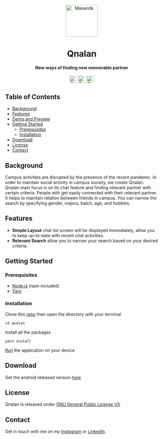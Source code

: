 <!-- HEADER -->
<p align="center">
  <img src="https://user-images.githubusercontent.com/33638021/122659751-15c56880-d1a5-11eb-97de-6dcfcaffee04.png" alt="Masanda" width="104">
  <h1 align="center">Qnalan</h1>
</p>

<!-- DESCRIPTION -->
<h4 align="center">New ways of finding new memorable partner</h4>

<!-- DEPENDENCIES -->
<p align="center">
  <img src="https://img.shields.io/badge/react-17.0.1-green" alt="React 17.0.1" height="24">
  <img src="https://img.shields.io/badge/react--native-0.64.1-green" alt="React Native 0.64.1" height="24">
  <img src="https://img.shields.io/badge/typescript-3.8.3-blue" alt="Typescript 3.8.3" height="24">
</p>

<!-- TABLE OF CONTENTS -->
## Table of Contents

* [Background](#background)
* [Features](#features)
* [Demo and Preview](#demo-preview)
* [Getting Started](#getting-started)
  * [Prerequisites](#prerequisites)
  * [Installation](#installation)
* [Download](#download)
* [License](#license)
* [Contact](#contact)

<!-- BACKGROUND -->
## Background <a name="background"></a>
<p>
Campus activities are disrupted by the presence of the recent pandemic. In order to maintain social activity in campus society, we create Qnalan. Qnalan main focus is on its chat feature and finding relevant partner with certain criteria. People with get easily connected with their relevant partner. It helps to maintain relation between friends in campus. You can narrow the search by specifying gender, majors, batch, age, and hobbies.
</p>

<!-- FEATURES -->
## Features <a name="features"></a>
* **Simple Layout** chat list screen will be displayed immediately, allow you to keep up-to-date with recent chat activities.
* **Relevant Search** allow you to narrow your search based on your desired criteria.

<!-- DEMO AND PREVIEW -->
<!-- ## Demo and Preview <a name="demo-preview"></a>
### Search and Sort & Search Item with Barcode
<img src="https://user-images.githubusercontent.com/33638021/118388159-e757e900-b64c-11eb-81cc-d82e7b54af1b.gif" alt="Masanda Search Sort Preview" height="600"> &nbsp;&nbsp; <img src="https://user-images.githubusercontent.com/33638021/118388432-a234b680-b64e-11eb-965f-a615299cfa21.gif" alt="Masanda Search Scanned Barcode Preview" height="600">

### Add New Item with Autopick Barcode & Add New Item with Barcode Scanned
<img src="https://user-images.githubusercontent.com/33638021/118388530-51718d80-b64f-11eb-9ba5-d620c44e50eb.gif" alt="Masanda Add New Item with Autopick Barcode" height="600"> &nbsp;&nbsp; <img src="https://user-images.githubusercontent.com/33638021/118391153-0b232b00-b65d-11eb-8ad9-9d586f06bdeb.gif" alt="Masanda  Add New Item with Barcode Scanned" height="600"> -->

<!-- GETTING STARTED -->
## Getting Started <a name="getting-started"></a>
### Prerequisites <a name="prerequisites"></a>
* [Node.js](https://nodejs.org/en/download/) (npm included)
* [Yarn](https://classic.yarnpkg.com/en/docs/getting-started)

### Installation <a name="installation"></a>
Clone this [repo](https://github.com/TaufanP/masanda) then open the directory with your terminal
```
cd qnalan
```
Install all the packages
```
yarn install
```
[Run](https://reactnative.dev/docs/running-on-device) the application on your device

<!-- DOWNLOAD -->
## Download <a name="download"></a>
Get the android released version [here](http://bit.ly/QnalanApp).

<!-- LICENSE -->
## License <a name="license"></a>
Qnalan is released under [GNU General Public License V3](https://github.com/TaufanP/masanda/blob/main/LICENSE).

<!-- CONTACT -->
## Contact <a name="contact"></a>
Get in touch with me on my [Instagram](https://www.instagram.com/profennador/) or [LinkedIn](https://www.linkedin.com/in/taufan-p/).
